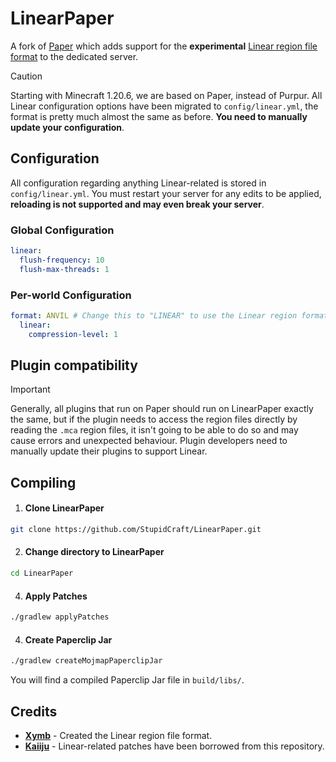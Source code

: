 # LinearPaper

A fork of [Paper](https://github.com/PaperMC/Paper) which adds support for the **experimental** [Linear region file format](https://github.com/xymb-endcrystalme/LinearRegionFileFormatTools) to the dedicated server.

> [!CAUTION]
Starting with Minecraft 1.20.6, we are based on Paper, instead of Purpur. All Linear configuration options
have been migrated to `config/linear.yml`, the format is pretty much almost the same as before. **You need to manually update your configuration**.

## Configuration
All configuration regarding anything Linear-related is stored in `config/linear.yml`. You must restart your server for any edits to be applied, **reloading is not supported and may even break your server**.

### Global Configuration
```yml
linear:
  flush-frequency: 10
  flush-max-threads: 1
```

### Per-world Configuration
```yml
format: ANVIL # Change this to "LINEAR" to use the Linear region format.
  linear:
    compression-level: 1
```

## Plugin compatibility
> [!IMPORTANT]
Generally, all plugins that run on Paper should run on LinearPaper exactly the same, but if the plugin needs to access the region files
directly by reading the `.mca` region files, it isn't going to be able to do so and may cause errors and unexpected behaviour.
Plugin developers need to manually update their plugins to support Linear.

## Compiling
1. #### Clone LinearPaper
```sh
git clone https://github.com/StupidCraft/LinearPaper.git
```
2. #### Change directory to LinearPaper
```sh
cd LinearPaper
```
4. #### Apply Patches
```sh
./gradlew applyPatches
```
4. #### Create Paperclip Jar
```sh
./gradlew createMojmapPaperclipJar
```

You will find a compiled Paperclip Jar file in `build/libs/`.

## Credits
- [**Xymb**](https://github.com/xymb-endcrystalme) - Created the Linear region file format.
- [**Kaiiju**](https://github.com/KaiijuMC/Kaiiju) - Linear-related patches have been borrowed from this repository.
